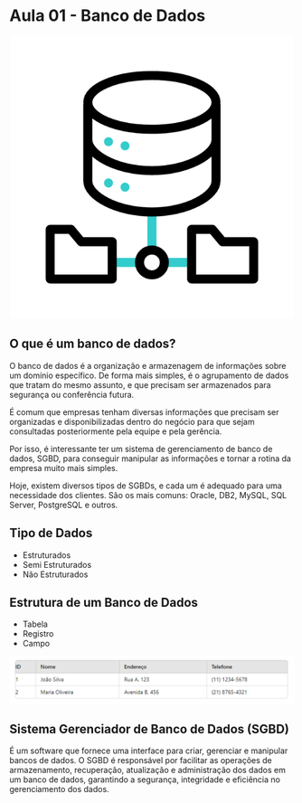 # Aula 01 - Banco de Dados

<!-- ![alt text](9872469.gif) -->
<div align = "center">
<img src="9872469.gif" width="500">
</div>

## O que é um banco de dados?

O banco de dados é a organização e armazenagem de informações sobre um domínio específico. De forma mais simples, é o agrupamento de dados que tratam do mesmo assunto, e que precisam ser armazenados para segurança ou conferência futura. 

É comum que empresas tenham diversas informações que precisam ser organizadas e disponibilizadas dentro do negócio para que sejam consultadas posteriormente pela equipe e pela gerência.

Por isso, é interessante ter um sistema de gerenciamento de banco de dados, SGBD, para conseguir manipular as informações e tornar a rotina da empresa muito mais simples.

Hoje, existem diversos tipos de SGBDs, e cada um é adequado para uma necessidade dos clientes. São os mais comuns: Oracle, DB2, MySQL, SQL Server, PostgreSQL e outros.

## Tipo de Dados

- Estruturados
- Semi Estruturados
- Não Estruturados

 ## Estrutura de um Banco de Dados

- Tabela	
- Registro
- Campo

![alt text](image.png)


## Sistema Gerenciador de Banco de Dados (SGBD)

É um software que fornece uma interface para criar, gerenciar e manipular bancos de dados. O SGBD é responsável por facilitar as operações de armazenamento, recuperação, atualização e administração dos dados em um banco de dados, garantindo a segurança, integridade e eficiência no gerenciamento dos dados.

 
